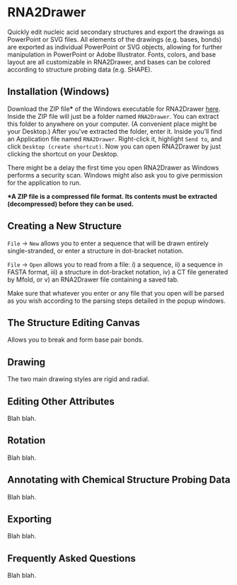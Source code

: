 # RNA2Drawer

Quickly edit nucleic acid secondary structures and export the drawings as PowerPoint or SVG files. All elements of the drawings (e.g. bases, bonds) are exported as individual PowerPoint or SVG objects, allowing for further manipulation in PowerPoint or Adobe Illustrator. Fonts, colors, and base layout are all customizable in RNA2Drawer, and bases can be colored according to structure probing data (e.g. SHAPE).

## Installation (Windows)

Download the ZIP file<b>*</b> of the Windows executable for RNA2Drawer [here](https://sourceforge.net/projects/rna2drawer/). Inside the ZIP file will just be a folder named `RNA2Drawer`. You can extract this folder to anywhere on your computer. (A convenient place might be your Desktop.) After you've extracted the folder, enter it. Inside you'll find an Application file named `RNA2Drawer`. Right-click it, highlight `Send to`, and click `Desktop (create shortcut)`. Now you can open RNA2Drawer by just clicking the shortcut on your Desktop.

There might be a delay the first time you open RNA2Drawer as Windows performs a security scan. Windows might also ask you to give permission for the application to run.

<b>*A ZIP file is a compressed file format. Its contents must be extracted (decompressed) before they can be used.</b>

## Creating a New Structure

`File` -> `New` allows you to enter a sequence that will be drawn entirely single-stranded, or enter a structure in dot-bracket notation.

`File` -> `Open` allows you to read from a file: <em>i</em>) a sequence, ii) a sequence in FASTA format, iii) a structure in dot-bracket notation, iv) a CT file generated by Mfold, or v) an RNA2Drawer file containing a saved tab.

Make sure that whatever you enter or any file that you open will be parsed as you wish according to the parsing steps detailed in the popup windows.

## The Structure Editing Canvas

Allows you to break and form base pair bonds.

## Drawing

The two main drawing styles are rigid and radial.

## Editing Other Attributes

Blah blah.

## Rotation

Blah blah.

## Annotating with Chemical Structure Probing Data

Blah blah.

## Exporting

Blah blah.

## Frequently Asked Questions

Blah blah.
